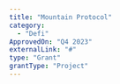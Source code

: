 ```yaml
---
title: "Mountain Protocol"
category:
  - "Defi"
ApprovedOn: "Q4 2023"
externalLink: "#"
type: "Grant"
grantType: "Project"
---
```

